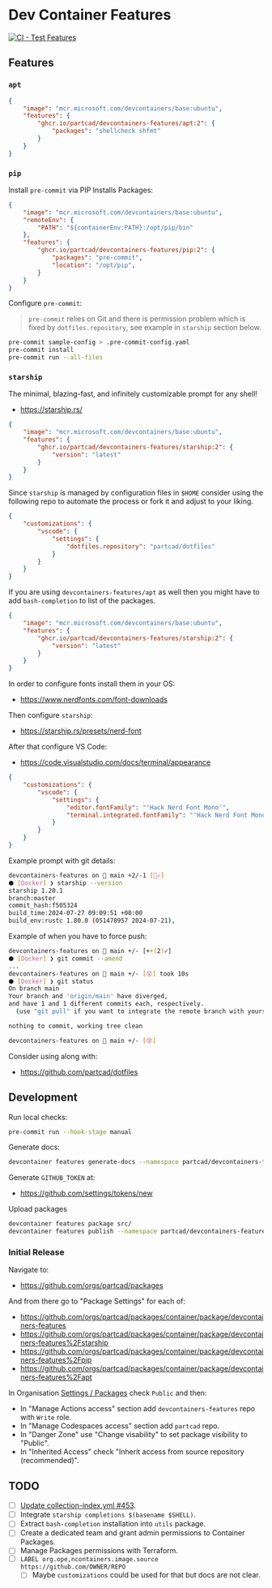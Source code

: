 # Dev Container Features

[![CI - Test Features](https://github.com/partcad/devcontainers-features/actions/workflows/test.yaml/badge.svg)](https://github.com/partcad/devcontainers-features/actions/workflows/test.yaml)

## Features

### `apt`

```json
{
    "image": "mcr.microsoft.com/devcontainers/base:ubuntu",
    "features": {
        "ghcr.io/partcad/devcontainers-features/apt:2": {
            "packages": "shellcheck shfmt"
        }
    }
}
```

### `pip`

Install `pre-commit` via PIP Installs Packages:

```json
{
    "image": "mcr.microsoft.com/devcontainers/base:ubuntu",
    "remoteEnv": {
        "PATH": "${containerEnv:PATH}:/opt/pip/bin"
    },
    "features": {
        "ghcr.io/partcad/devcontainers-features/pip:2": {
            "packages": "pre-commit",
            "location": "/opt/pip",
        }
    }
}
```

Configure `pre-commit`:

> `pre-commit` relies on Git and there is permission problem
> which is fixed by `dotfiles.repository`, see example in `starship` section below.

```bash
pre-commit sample-config > .pre-commit-config.yaml
pre-commit install
pre-commit run --all-files
```

### `starship`

The minimal, blazing-fast, and infinitely customizable prompt for any shell!

* <https://starship.rs/>

```json
{
    "image": "mcr.microsoft.com/devcontainers/base:ubuntu",
    "features": {
        "ghcr.io/partcad/devcontainers-features/starship:2": {
            "version": "latest"
        }
    }
}
```

Since `starship` is managed by configuration files in `$HOME` consider using the following repo to automate the process or fork it and adjust to your liking.

```json
{
    "customizations": {
        "vscode": {
            "settings": {
                "dotfiles.repository": "partcad/dotfiles"
            }
        }
    }
}
```

If you are using `devcontainers-features/apt` as well then you might have to add `bash-completion` to list of the packages.

```json
{
    "image": "mcr.microsoft.com/devcontainers/base:ubuntu",
    "features": {
        "ghcr.io/partcad/devcontainers-features/starship:2": {
            "version": "latest"
        }
    }
}
```

In order to configure fonts install them in your OS:

* <https://www.nerdfonts.com/font-downloads>

Then configure `starship`:

* <https://starship.rs/presets/nerd-font>

After that configure VS Code:

* <https://code.visualstudio.com/docs/terminal/appearance>

```json
{
    "customizations": {
        "vscode": {
            "settings": {
                "editor.fontFamily": "'Hack Nerd Font Mono'",
                "terminal.integrated.fontFamily": "'Hack Nerd Font Mono'"
            }
        }
    }
}
```

Example prompt with git details:

```bash
devcontainers-features on  main +2/-1 [📝✓]
⬢ [Docker] ❯ starship --version
starship 1.20.1
branch:master
commit_hash:f505324
build_time:2024-07-27 09:09:51 +00:00
build_env:rustc 1.80.0 (051478957 2024-07-21),
```

Example of when you have to force push:

```bash
devcontainers-features on  main +/- [++(2)✓]
⬢ [Docker] ❯ git commit --amend
...
devcontainers-features on  main +/- [😵] took 10s
⬢ [Docker] ❯ git status
On branch main
Your branch and 'origin/main' have diverged,
and have 1 and 1 different commits each, respectively.
  (use "git pull" if you want to integrate the remote branch with yours)

nothing to commit, working tree clean

devcontainers-features on  main +/- [😵]
```

Consider using along with:

* <https://github.com/partcad/dotfiles>

## Development

Run local checks:

```bash
pre-commit run --hook-stage manual
```

Generate docs:

```bash
devcontainer features generate-docs --namespace partcad/devcontainers-features --project-folder src/
```

Generate `GITHUB_TOKEN` at:

* <https://github.com/settings/tokens/new>

Upload packages

```bash
devcontainer features package src/
devcontainer features publish --namespace partcad/devcontainers-features src/
```

### Initial Release

Navigate to:

* https://github.com/orgs/partcad/packages

And from there go to "Package Settings" for each of:

* https://github.com/orgs/partcad/packages/container/package/devcontainers-features
* https://github.com/orgs/partcad/packages/container/package/devcontainers-features%2Fstarship
* https://github.com/orgs/partcad/packages/container/package/devcontainers-features%2Fpip
* https://github.com/orgs/partcad/packages/container/package/devcontainers-features%2Fapt

In Organisation [Settings / Packages](https://github.com/organizations/partcad/settings/packages) check `Public` and then:

* In "Manage Actions access" section add `devcontainers-features` repo with `Write` role.
* In "Manage Codespaces access" section add `partcad` repo.
* In "Danger Zone" use "Change visability" to set package visibility to "Public".
* In "Inherited Access" check "Inherit access from source repository (recommended)".

## TODO

* [ ] [Update collection-index.yml #453](https://github.com/devcontainers/devcontainers.github.io/pull/453).
* [ ] Integrate `starship completions $(basename $SHELL)`.
* [ ] Extract `bash-completion` installation into `utils` package.
* [ ] Create a dedicated team and grant admin permissions to Container Packages.
* [ ] Manage Packages permissions with Terraform.
* [ ] `LABEL org.ope,ncontainers.image.source https://github.com/OWNER/REPO`
  * [ ] Maybe `customizations` could be used for that but docs are not clear.
